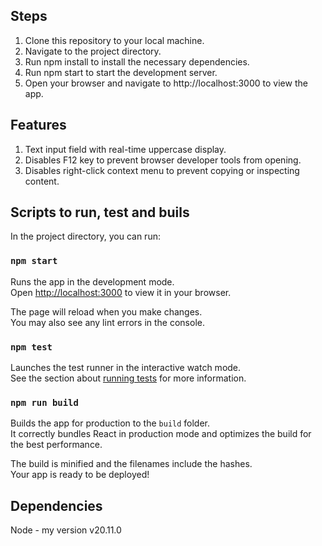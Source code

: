 ## Steps 

1. Clone this repository to your local machine.
2. Navigate to the project directory.
3. Run npm install to install the necessary dependencies.
4. Run npm start to start the development server.
5. Open your browser and navigate to http://localhost:3000 to view the app.
 
## Features

1. Text input field with real-time uppercase display.
2. Disables F12 key to prevent browser developer tools from opening.
3. Disables right-click context menu to prevent copying or inspecting content.

## Scripts to run, test and buils

In the project directory, you can run:

### `npm start`

Runs the app in the development mode.\
Open [http://localhost:3000](http://localhost:3000) to view it in your browser.

The page will reload when you make changes.\
You may also see any lint errors in the console.

### `npm test`

Launches the test runner in the interactive watch mode.\
See the section about [running tests](https://facebook.github.io/create-react-app/docs/running-tests) for more information.

### `npm run build`

Builds the app for production to the `build` folder.\
It correctly bundles React in production mode and optimizes the build for the best performance.

The build is minified and the filenames include the hashes.\
Your app is ready to be deployed!

## Dependencies

Node - my version v20.11.0
